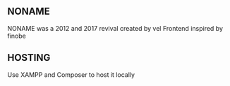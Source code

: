 ## NONAME
NONAME was a 2012 and 2017 revival created by vel
Frontend inspired by finobe
## HOSTING
Use XAMPP and Composer to host it locally
